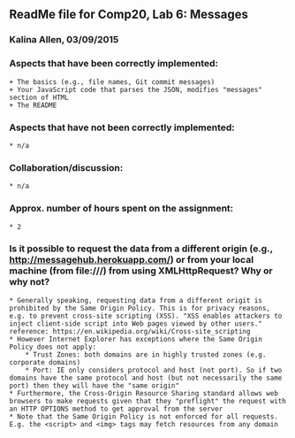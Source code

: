 ## ReadMe file for Comp20, Lab 6: Messages
### Kalina Allen, 03/09/2015

### Aspects that have been correctly implemented:
	+ The basics (e.g., file names, Git commit messages)
	+ Your JavaScript code that parses the JSON, modifies "messages" section of HTML
	+ The README

### Aspects that have not been correctly implemented:
	* n/a

### Collaboration/discussion:
	* n/a

### Approx. number of hours spent on the assignment:
	* 2 

### Is it possible to request the data from a different origin (e.g., http://messagehub.herokuapp.com/) or from your local machine (from file:///) from using XMLHttpRequest? Why or why not? 
	* Generally speaking, requesting data from a different origit is prohibited by the Same Origin Policy. This is for privacy reasons, e.g. to prevent cross-site scripting (XSS). "XSS enables attackers to inject client-side script into Web pages viewed by other users." reference: https://en.wikipedia.org/wiki/Cross-site_scripting
	* However Internet Explorer has exceptions where the Same Origin Policy does not apply:
		* Trust Zones: both domains are in highly trusted zones (e.g. corporate domains)
		* Port: IE only considers protocol and host (not port). So if two domains have the same protocol and host (but not necessarily the same port) then they will have the "same origin"
	* Furthermore, the Cross-Origin Resource Sharing standard allows web browsers to make requests given that they "preflight" the request with an HTTP OPTIONS method to get approval from the server
	* Note that the Same Origin Policy is not enforced for all requests. E.g. the <script> and <img> tags may fetch resources from any domain
